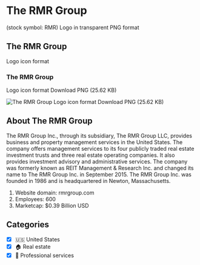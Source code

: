 # The RMR Group
 (stock symbol: RMR) Logo in transparent PNG format

## The RMR Group
 Logo icon format

### The RMR Group
 Logo icon format Download PNG (25.62 KB)

![The RMR Group
 Logo icon format Download PNG (25.62 KB)](/img/orig/RMR-b15b3da7.png)

## About The RMR Group


The RMR Group Inc., through its subsidiary, The RMR Group LLC, provides business and property management services in the United States. The company offers management services to its four publicly traded real estate investment trusts and three real estate operating companies. It also provides investment advisory and administrative services. The company was formerly known as REIT Management & Research Inc. and changed its name to The RMR Group Inc. in September 2015. The RMR Group Inc. was founded in 1986 and is headquartered in Newton, Massachusetts.

1. Website domain: rmrgroup.com
2. Employees: 600
3. Marketcap: $0.39 Billion USD


## Categories
- [x] 🇺🇸 United States
- [x] 🏠 Real estate
- [x] 💼 Professional services
